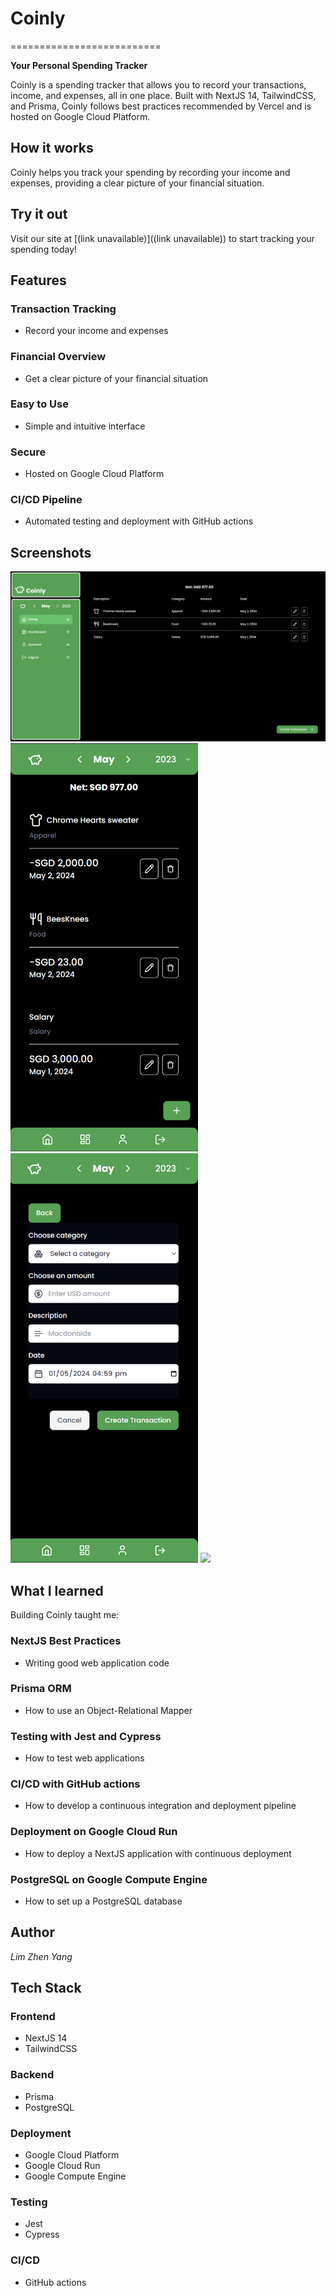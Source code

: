 # **Coinly**
==========================

**Your Personal Spending Tracker**

Coinly is a spending tracker that allows you to record your transactions, income, and expenses, all in one place. Built with NextJS 14, TailwindCSS, and Prisma, Coinly follows best practices recommended by Vercel and is hosted on Google Cloud Platform.

## **How it works**

Coinly helps you track your spending by recording your income and expenses, providing a clear picture of your financial situation.

## **Try it out**

Visit our site at [(link unavailable)]((link unavailable)) to start tracking your spending today!

## **Features**

### Transaction Tracking

* Record your income and expenses

### Financial Overview

* Get a clear picture of your financial situation

### Easy to Use

* Simple and intuitive interface

### Secure

* Hosted on Google Cloud Platform

### CI/CD Pipeline

* Automated testing and deployment with GitHub actions

## **Screenshots**

![Transactions page on desktop](demo/transactions-desktop.png)
<img src="https://github.com/ZhnYng/coinly/blob/main/demo/transactions.png" width="300">
<img src="https://github.com/ZhnYng/coinly/blob/main/demo/create-transaction.png" width="300">
<img src="https://github.com/ZhnYng/coinly/blob/main/demo/login" width="300">

## **What I learned**

Building Coinly taught me:

### NextJS Best Practices

* Writing good web application code

### Prisma ORM

* How to use an Object-Relational Mapper

### Testing with Jest and Cypress

* How to test web applications

### CI/CD with GitHub actions

* How to develop a continuous integration and deployment pipeline

### Deployment on Google Cloud Run

* How to deploy a NextJS application with continuous deployment

### PostgreSQL on Google Compute Engine

* How to set up a PostgreSQL database

## **Author**

*Lim Zhen Yang*

## **Tech Stack**

### Frontend

* NextJS 14
* TailwindCSS

### Backend

* Prisma
* PostgreSQL

### Deployment

* Google Cloud Platform
* Google Cloud Run
* Google Compute Engine

### Testing

* Jest
* Cypress

### CI/CD

* GitHub actions
